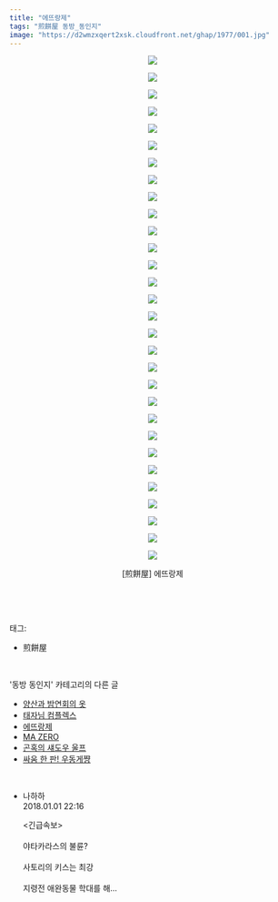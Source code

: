 ```yaml
---
title: "에뜨랑제"
tags: "煎餅屋 동방_동인지"
image: "https://d2wmzxqert2xsk.cloudfront.net/ghap/1977/001.jpg"
---
```

<div class="article">
<p style="text-align: center; clear: none; float: none;"><img src="{{ site.imgserver11 }}/ghap/1977/001.jpg"/></p>
<p style="text-align: center; clear: none; float: none;"><img src="{{ site.imgserver11 }}/ghap/1977/002.jpg"/></p>
<p style="text-align: center; clear: none; float: none;"><img src="{{ site.imgserver11 }}/ghap/1977/003.jpg"/></p>
<p style="text-align: center; clear: none; float: none;"><img src="{{ site.imgserver11 }}/ghap/1977/004.jpg"/></p>
<p style="text-align: center; clear: none; float: none;"><img src="{{ site.imgserver11 }}/ghap/1977/005.jpg"/></p>
<p style="text-align: center; clear: none; float: none;"><img src="{{ site.imgserver11 }}/ghap/1977/006.jpg"/></p>
<p style="text-align: center; clear: none; float: none;"><img src="{{ site.imgserver11 }}/ghap/1977/007.jpg"/></p>
<p style="text-align: center; clear: none; float: none;"><img src="{{ site.imgserver11 }}/ghap/1977/008.jpg"/></p>
<p style="text-align: center; clear: none; float: none;"><img src="{{ site.imgserver11 }}/ghap/1977/009.jpg"/></p>
<p style="text-align: center; clear: none; float: none;"><img src="{{ site.imgserver11 }}/ghap/1977/010.jpg"/></p>
<p style="text-align: center; clear: none; float: none;"><img src="{{ site.imgserver11 }}/ghap/1977/011.jpg"/></p>
<p style="text-align: center; clear: none; float: none;"><img src="{{ site.imgserver11 }}/ghap/1977/012.jpg"/></p>
<p style="text-align: center; clear: none; float: none;"><img src="{{ site.imgserver11 }}/ghap/1977/013.jpg"/></p>
<p style="text-align: center; clear: none; float: none;"><img src="{{ site.imgserver11 }}/ghap/1977/014.jpg"/></p>
<p style="text-align: center; clear: none; float: none;"><img src="{{ site.imgserver11 }}/ghap/1977/015.jpg"/></p>
<p style="text-align: center; clear: none; float: none;"><img src="{{ site.imgserver11 }}/ghap/1977/016.jpg"/></p>
<p style="text-align: center; clear: none; float: none;"><img src="{{ site.imgserver11 }}/ghap/1977/017.jpg"/></p>
<p style="text-align: center; clear: none; float: none;"><img src="{{ site.imgserver11 }}/ghap/1977/018.jpg"/></p>
<p style="text-align: center; clear: none; float: none;"><img src="{{ site.imgserver11 }}/ghap/1977/019.jpg"/></p>
<p style="text-align: center; clear: none; float: none;"><img src="{{ site.imgserver11 }}/ghap/1977/020.jpg"/></p>
<p style="text-align: center; clear: none; float: none;"><img src="{{ site.imgserver11 }}/ghap/1977/021.jpg"/></p>
<p style="text-align: center; clear: none; float: none;"><img src="{{ site.imgserver11 }}/ghap/1977/022.jpg"/></p>
<p style="text-align: center; clear: none; float: none;"><img src="{{ site.imgserver11 }}/ghap/1977/023.jpg"/></p>
<p style="text-align: center; clear: none; float: none;"><img src="{{ site.imgserver11 }}/ghap/1977/024.jpg"/></p>
<p style="text-align: center; clear: none; float: none;"><img src="{{ site.imgserver11 }}/ghap/1977/025.jpg"/></p>
<p style="text-align: center; clear: none; float: none;"><img src="{{ site.imgserver11 }}/ghap/1977/026.jpg"/></p>
<p style="text-align: center; clear: none; float: none;"><img src="{{ site.imgserver11 }}/ghap/1977/027.jpg"/></p>
<p style="text-align: center; clear: none; float: none;"><img src="{{ site.imgserver11 }}/ghap/1977/028.jpg"/></p>
<p style="text-align: center; clear: none; float: none;"><img src="{{ site.imgserver11 }}/ghap/1977/029.jpg"/></p>
<p style="text-align: center; clear: none; float: none;"><img src="{{ site.imgserver11 }}/ghap/1977/030.jpg"/></p>
<p style="text-align: center; clear: none; float: none;">[煎餅屋] 에뜨랑제</p>
<p><br/></p>
</div><br/>
<div class="tagTrail">
<p>태그: </p>
<ul>
<li>煎餅屋</li>
</ul>
</div><br/>
<div class="another">
<p>'동방 동인지' 카테고리의 다른 글</p>
<ul>
<li><a href="/ghap_1980">양산과 밤연회의 옷</a></li>
<li><a href="/ghap_1978">태자님 컴플렉스</a></li>
<li><a href="/ghap_1977">에뜨랑제</a></li>
<li><a href="/ghap_1976">MA ZERO</a></li>
<li><a href="/ghap_1975">곤혹의 섀도우 울프</a></li>
<li><a href="/ghap_1973">싸움 한 판! 우동게쨩</a></li>
</ul>
</div><br/>
<div class="cb_module cb_fluid">
<div class="cb_wrt cb_profile">
<div class="comment">
<ul>
<li class="cb_thumb_off" id="comment15164308">
<div class="cb_comment_area">
<div class="cb_info_area">
<div class="cb_section">
<span class="cb_nick_name">나하하</span>
</div>
<div class="cb_section">
<span class="cb_date">2018.01.01 22:16 </span>
</div>
</div>
<div class="cb_dsc_comment">
<p class="cb_dsc">
											&lt;긴급속보&gt;<br/>
<br/>
야타카라스의 불륜?<br/>
<br/>
사토리의 키스는 최강<br/>
<br/>
지령전 애완동물 학대를 해…
										</p>
</div>
</div></li>
</ul>
</div>
</div><!-- commentList close -->
</div><br/>
